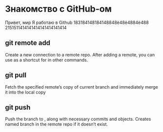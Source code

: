 # Знакомство с GitHub-ом 

Привет, мир
Я работаю в Github
183184148184148848ё48ё4884ё488
2151511414141414141414141414

## git remote add <name> <url>
Create a new connection to a remote repo. After adding a remote,
you can use <name> as a shortcut for <url> in other commands.

## git pull <remote> 
Fetch the specified remote’s copy of current branch and
immediately merge it into the local copy

## git push <remote> <branch>
Push the branch to <remote>, along with necessary commits and
objects. Creates named branch in the remote repo if it doesn’t exist.
